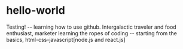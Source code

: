# hello-world
Testing! -- learning how to use github.
Intergalactic traveler and food enthusiast, marketer learning the ropes of coding -- starting from the basics, html-css-javascript[node.js and react.js] 
